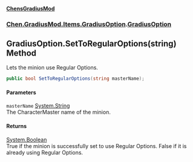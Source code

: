 
#### [ChensGradiusMod](index 'index')

### [Chen.GradiusMod.Items.GradiusOption](mfb9nYomeqOwYy2EkL_v0Q 'Chen.GradiusMod.Items.GradiusOption').[GradiusOption](Vui7fzQ6K+_c8O4kYLP8Wg 'Chen.GradiusMod.Items.GradiusOption.GradiusOption')

## GradiusOption.SetToRegularOptions(string) Method
Lets the minion use Regular Options.  
```csharp
public bool SetToRegularOptions(string masterName);
```

#### Parameters
<a name='Chen_GradiusMod_Items_GradiusOption_GradiusOption_SetToRegularOptions(string)_masterName'></a>
`masterName` [System.String](https://docs.microsoft.com/en-us/dotnet/api/System.String 'System.String')  
The CharacterMaster name of the minion.
  

#### Returns
[System.Boolean](https://docs.microsoft.com/en-us/dotnet/api/System.Boolean 'System.Boolean')  
True if the minion is successfully set to use Regular Options. False if it is already using Regular Options.
